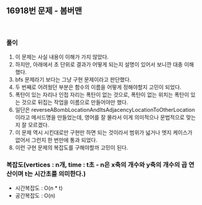 ## 16918번 문제 - 봄버맨

<br>

### 풀이
1. 이 문제는 사실 내용이 이해가 가지 않았다.
2. 하지만, 아래에서 초 단위로 결과가 어떻게 되는지 설명이 있어서 보니깐 대충 이해했다.
3. bfs 문제라기 보다는 그냥 구현 문제이라고 판단했다.
4. 두 번째로 어려웠던 부분은 함수의 이름을 어떻게 정해야할지 고민이 되었다.
5. 폭탄이 있는 자리나 인접 자리는 폭탄이 없는 것으로, 폭탄이 없는 위치는 폭탄이 있는 것으로 뒤집는 작업을 이름으로 만들어야만 했다.
6. 일단은 reverseABombLocationAndItsAdjacencyLocationToOtherLocation이라고 메서드명을 만들었는데, 영어를 잘 몰라서 이게 의미적으나 문법적으로 맞는지 잘 모르겠다.
7. 이 문제 역시 시킨대로만 구현만 하면 되는 것이라서 범위가 넓거나 엣지 케이스가 없어서 그런지 한 번만에 통과 되었다.
8. 이런 구현 문제의 복잡도를 구해야할까 고민이 된다.


### 복잡도(vertices : n개, time : t초 - n은 x축의 개수와 y축의 개수의 곱 연산이며 t는 시간초를 의미한다.)
* 시간복잡도 : O(n * t)
* 공간복잡도 : O(n)
